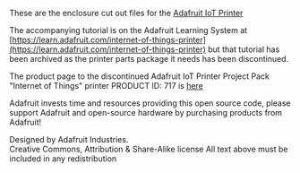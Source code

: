 These are the enclosure cut out files for the [Adafruit IoT Printer](https://www.adafruit.com/product/717)

The accompanying tutorial is on the Adafruit Learning System at [https://learn.adafruit.com/internet-of-things-printer](https://learn.adafruit.com/internet-of-things-printer) 
but that tutorial has been archived as the printer parts package it needs has been discontinued.

The product page to the discontinued Adafruit IoT Printer Project Pack "Internet of Things" printer PRODUCT ID: 717 is [here](https://www.adafruit.com/product/717)

Adafruit invests time and resources providing this open source code, 
please support Adafruit and open-source hardware by purchasing 
products from Adafruit!

Designed by Adafruit Industries.  
Creative Commons, Attribution & Share-Alike license
All text above must be included in any redistribution
